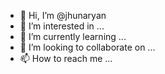 - 👋 Hi, I’m @jhunaryan
- 👀 I’m interested in ...
- 🌱 I’m currently learning ...
- 💞️ I’m looking to collaborate on ...
- 📫 How to reach me ...

<!---
jhunaryan/jhunaryan is a ✨ special ✨ repository because its `README.md` (this file) appears on your GitHub profile.
You can click the Preview link to take a look at your changes.
--->

